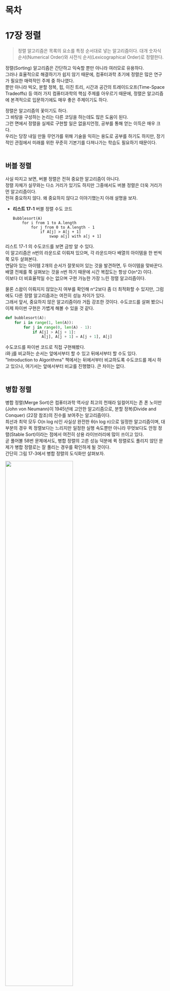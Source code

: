 # 목차

# 17장 정렬
> 정렬 알고리즘은 목록의 요소를 특정 순서대로 넣는 알고리즘이다. 대개 숫자식 순서(Numerical Order)와 사전식 순서(Lexicographical Order)로 정렬한다.

정렬(Sorting) 알고리즘은 간단하고 익숙할 뿐만 아니라 여러모로 유용하다.<br>
그러나 효율적으로 해결하기가 쉽지 않기 때문에, 컴퓨터과학 초기에 정렬은 많은 연구가 필요한 매력적인 주제 중 하나였다.<br>
뿐만 아니라 빅오, 분할 정복, 힙, 이진 트리, 시간과 공간의 트레이드오프(Time-Space Tradeoffs) 등 여러 가지 컴퓨터과학의 핵심 주제를 아우르기 때문에, 정렬은 알고리즘에 본격적으로 입문하기에도 매우 좋은 주제이기도 하다.

정렬은 알고리즘의 꽃이기도 하다.<br>
그 바탕을 구성하는 논리는 다른 코딩을 하는데도 많은 도움이 된다.<br>
그런 면에서 정렬을 실제로 구현할 일은 없을지언정, 공부를 통해 얻는 이득은 매우 크다. <br>
우리는 당장 내일 만들 무언가를 위해 기술을 익히는 용도로 공부를 하기도 하지만, 장기적인 관점에서 미래를 위한 꾸준히 기본기를 다져나가는 학습도 필요하기 때문이다.
<br><br>

## 버블 정렬
사실 따지고 보면, 버블 정렬은 전혀 중요한 알고리즘이 아니다.<br>
정렬 자체가 실무와는 다소 거리가 있기도 하지만 그중에서도 버블 정렬은 더욱 거리가 먼 알고리즘이다.<br>
전혀 중요하지 않다. 왜 중요하지 않다고 이야기했는지 아래 설명을 보자.

* **리스트 17-1** 버블 정렬 수도 코드<br>

  ```
  Bubblesort(A)
      for i from 1 to A.length
          for j from 0 to A.length - 1
              if A[j] > A[j + 1]
                  swap a[j] with a[j + 1]
  ```
리스트 17-1 의 수도코드를 보면 금방 알 수 있다.<br>
이 알고리즘은 n번의 라운드로 이뤄져 있으며, 각 라운드마다 배열의 아이템을 한 번씩 쭉 모두 살펴본다.<br>
연달아 있는 아이템 2개의 순서가 잘못되어 있는 것을 발견하면, 두 아이템을 맞바꾼다.<br>
배열 전체를 쭉 살펴보는 것을 n번 하기 때문에 시간 복잡도는 항상 O(n^2) 이다. <br>
이보다 더 비효율적일 수는 없으며 구현 가능한 가장 느린 정렬 알고리즘이다.

물론 스왑이 이뤄지지 않았는지 여부를 확인해 n^2보다 좀 더 최적화할 수 있지만, 그럼에도 다른 정렬 알고리즘과는 여전히 성능 차이가 있다.<br>
그래서 앞서, 중요하지 않은 알고리즘이라 거듭 강조한 것이다.
수도코드를 살펴 봤으니 이제 파이썬 구현은 가볍게 해볼 수 있을 것 같다.

```python
def bubblesort(A):
    for i in range(1, len(A)):
        for j in range(0, len(A) - 1):
            if A[j] > A[j + 1]:
                A[j], A[j + 1] = A[j + 1], A[j]
```
수도코드를 파이썬 코드로 직접 구현해봤다.<br>
i와 j를 비교하는 순서는 앞에서부터 할 수 있고 뒤에서부터 할 수도 있다.<br>
"Introduction to Algorithms" 책에서는 뒤에서부터 비교하도록 수도코드를 제시 하고 있으나, 여기서는 앞에서부터 비교를 진행했다. 큰 차이는 없다.
<br><br>

## 병합 정렬
병합 정렬(Merge Sort)은 컴퓨터과학 역사상 최고의 천재라 일컬어지는 존 폰 노이만(John von Neumann)이 1945년에 고안한 알고리즘으로, 분할 정복(Divide and Conquer) (22장 참조)의 진수를 보여주는 알고리즘이다.<br>
최선과 최악 모두 O(n log n)인 사실상 완전한 θ(n log n)으로 일정한 알고리즘이며, 대부분의 경우 퀵 정렬보다는 느리지만 일정한 실행 속도뿐만 아니라 무엇보다도 안정 정렬(Stable Sort)이라는 점에서 여전히 상용 라이브러리에 많이 쓰이고 있다.<br>
곧 풀어볼 58번 문제에서도, 병합 정렬의 고른 성능 덕분에 퀵 정렬로도 풀리지 않던 문제가 병합 정렬로는 잘 풀리는 경우를 확인하게 될 것이다.<br>
간단히 그림 17-3에서 병합 정렬의 도식화만 살펴보자.

<img src="https://user-images.githubusercontent.com/55045377/125877575-b4b00f9c-d7a8-4b8a-b9f6-533dded212a3.png" width=65% height=65%>

이 그림에서 우리는 분할 정복으로 일정하게 정렬이 이뤄지는 병합 정렬의 특징을 잘 파악할 수 있다.<br>
[38, 27, 43, 3, 9, 82, 10]인 입력값은 [38, 27, 43, 3]과 [9, 82, 10]으로 두 부분으로 분할, 다시 [38, 27], [43, 3], [9, 82 ], [10]으로 네 부분으로 분할 등의 방식으로 각각 더 이상 쪼갤 수 없을 때까지 계속해서 분할한 후, 분할이 끝나면 정렬하면서 정복해 나간다.<br>
분할 정복에 대해서는 22장에서 좀 더 자세히 살펴본다.

## 퀵 정렬
퀵 정렬(Quick Sort)은 영국의 컴퓨터과학자 토니 호어(Tony Hoare)가 1959년에 고안한 알고리즘으로, 피벗을 기준으로 좌우를 나누는 특징 때문에 파티션 교환 정렬(Partition-Exchange Sort)이라고도 불리운다. <br>
병합 정렬과 마찬가지로 분할 정복 알고리즘이며 여기에 피벗(Pivot)이라는 개념을 통해 피벗보다 작으면 왼쪽, 크면 오른쪽과 같은 방식으로 파티셔닝하면서 쪼개 나간다.<br>
여러 가지 변형과 개선 버전이 있는데 여기서는 N.로무토(Lomuto)가 구현한 파티션 계획(Partition Scheme)을 살펴본다.

로무토 파티션이란 항상 맨 오른쪽의 피벗을 택하는 단순한 방식으로, 토니 호어가 고안한 최초의 퀵 정렬 알고리즘보다도 훨씬 더 간결하고 이해하기 쉽기 때문에 퀵 정렬을 소개할 때는 항상 맨 처음에 언급되며, "Introduction to Algorithms"에서도 '퀵 정렬 맨 처음에 등장하는 가장 기본적인 방식이기도 하다.<br>
그렇다면 리스트 17-2의 수도코드를 기준으로 살펴보자.

* **리스트 17-2** 퀵 정렬 수도코드
  ```
  Quicksort(A, lo, hi)
      if lo < hi then
          pivot := partition(A, lo, hi)
          Quicksort(A, lo, pivot - 1)
          Quicksort(A, pivot + 1, hi)
  ```
이 수도코드는 퀵 정렬의 메인 함수에서부터 시작한다.<br>
파티션을 나누고 각각 재귀 호출하는 전형적인 분할 정복 구조를 띤다. <br>
이 수도코드를 실제 동작 가능한 파이썬 코드로 구현해보면 다음과 같다.
```python
def quicksort(A, lo, hi):
...
    if lo < hi:
        pivot = partition(lo, hi)
        quicksort(A, lo, pivot - 1)
        quicksort(A, pivot + 1, hi)
```
이제 리스트 17-3에서 파티션을 나누는 함수의 수도코드를 살펴보자.
























